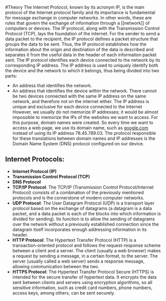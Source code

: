 #Theory 
The Internet Protocol, known by its acronym IP, is the main protocol of the Internet protocol family and its importance is fundamental for message exchange in computer networks. In other words, these are rules that govern the exchange of information through a [[network]] of computers or devices.
The IP protocol, along with the Transmission Control Protocol (TCP), lays the foundation of the internet. For the sender to send a data packet to the recipient, the IP protocol defines a packet structure that groups the data to be sent. Thus, the IP protocol establishes how the information about the origin and destination of the data is described and separates it from the useful data in the header of each information packet sent.
The IP protocol identifies each device connected to the network by its corresponding IP address. The IP address is used to uniquely identify both the device and the network to which it belongs, thus being divided into two parts:
* An address that identifies the network.
* An address that identifies the device within the network.
There cannot be two devices connected with the same IP address on the same network, and therefore not on the internet either. The IP address is unique and exclusive for each device connected to the Internet
However, we usually do not memorize IP addresses; it would be almost impossible to memorize the IPs of the websites we want to access. For this purpose, domain names were created. So every time we want to access a web page, we use its domain name, such as [google.com](http://google.com/) instead of using its IP address 78.45.789.03. The protocol responsible for these translations between domain names and IP addresses is the Domain Name System (DNS) protocol configured on our device.
## Internet Protocols:
- **Internet Protocol (IP)**
- **Transmission Control Protocol (TCP)**
- **DNS Protocol**
- **TCP/IP Protocol**: The TCP/IP (Transmission Control Protocol/Internet Protocol) consists of a combination of the previously mentioned protocols and is the cornerstone of modern computer networks.
- **UDP Protocol**: The User Datagram Protocol (UDP) is a transport layer protocol based on the exchange of datagrams (a datagram is a data packet, and a data packet is each of the blocks into which information is divided for sending). Its function is to allow the sending of datagrams over the network without a previously established connection since the datagram itself incorporates enough addressing information in its header.
- **HTTP Protocol**: The Hypertext Transfer Protocol (HTTP) is a transaction-oriented protocol and follows the request-response scheme between a client and a server. The client (usually a web browser) makes a request by sending a message, in a certain format, to the server. The server (usually called a web server) sends a response message, allowing communication between the two.
- **HTTPS Protocol**: The Hypertext Transfer Protocol Secure (HTTPS) is intended for the secure transfer of hypertext data. It encrypts the data sent between clients and servers using encryption algorithms, so all sensitive information, such as credit card numbers, phone numbers, access keys, among others, can be sent securely.